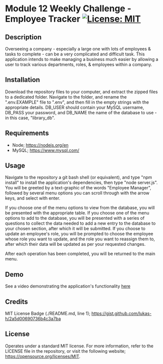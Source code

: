 # Module 12 Weekly Challenge - Employee Tracker [![License: MIT](https://img.shields.io/badge/License-MIT-yellow.svg)](https://opensource.org/licenses/MIT)

## Description

Overseeing a company - especially a large one with lots of employees & tasks to complete - can be a very complicated and difficult task. This application intends to make managing a business much easier by allowing a user to track various departments, roles, & employees within a company.

## Installation

Download the repository files to your computer, and extract the zipped files to a dedicated folder. Navigate to the folder, and rename the ".env.EXAMPLE" file to ".env", and then fill in the empty strings with the appropriate details. DB_USER should contain your MySQL username, DB_PASS your password, and DB_NAME the name of the database to use - in this case, "library_db".

## Requirements

- Node; https://nodejs.org/en
- MySQL; https://www.mysql.com/

## Usage

Navigate to the repository a git bash shell (or equivalent), and type "npm install" to install the application's dependencies, then type "node server.js". You will be greeted by a text-graphic of the words "Employee Manager", followed by several menu options you can scroll through with the arrow keys, and select with enter.

If you choose one of the menu options to view from the database, you will be presented with the appropriate table. If you choose one of the menu options to add to the database, you will be presented with a series of questions to collect the data needed to add a new entry to the database to your chosen section, after which it will be submitted. If you choose to update an employee's role, you will be prompted to choose the employee whose role you want to update, and the role you want to reassign them to, after which their data will be updated as per your requested changes.

After each operation has been completed, you will be returned to the main menu.

## Demo

See a video demonstrating the application's functionality [here](https://drive.google.com/file/d/12SnqiEOu8HYwEJH0NTcpslRvM-v49KRt/view?usp=sharing)

## Credits

MIT License Badge (./README.md, line 1);
https://gist.github.com/lukas-h/2a5d00690736b4c3a7ba

## License

Operates under a standard MIT license. For more information, refer to the LICENSE file in the repository, or visit the following website; https://opensource.org/licenses/MIT.
